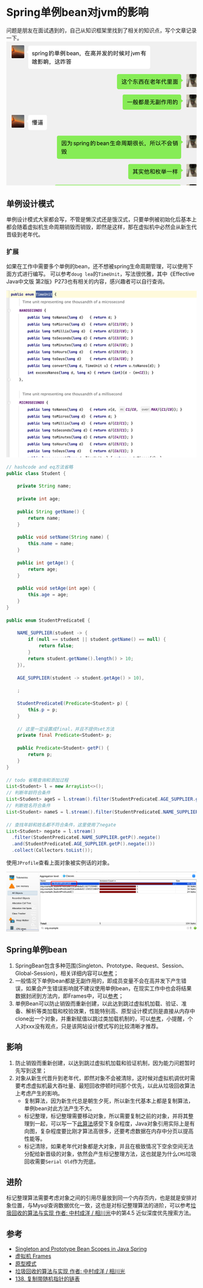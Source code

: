 # Spring单例bean对jvm的影响

问题是朋友在面试遇到的，自己从知识框架里找到了相关的知识点，写个文章记录一下。
![An image](./image/question.png)

## 单例设计模式

单例设计模式大家都会写，不管是懒汉式还是饿汉式，只要单例被初始化后基本上都会随着虚拟机生命周期销毁而销毁，即然是这样，那在虚拟机中必然会从新生代晋级到老年代。

### 扩展

如果在工作中需要多个单例的bean，还不想被spring生命周期管理，可以使用下面方式进行编写。
可以参考`doug lea`的`TimeUnit`，写法很优雅，其中《Effective Java中文版 第2版》P273也有相关的内容，感兴趣者可以自行查询。

![An image](./image/timeunit.png)

```java
// hashcode and eq方法省略
public class Student {

    private String name;

    private int age;

    public String getName() {
        return name;
    }

    public void setName(String name) {
        this.name = name;
    }

    public int getAge() {
        return age;
    }

    public void setAge(int age) {
        this.age = age;
    }
}

public enum StudentPredicateE {

    NAME_SUPPLIER(student -> {
        if (null == student || student.getName() == null) {
            return false;
        }
        return student.getName().length() > 10;
    }),

    AGE_SUPPLIER(student -> student.getAge() > 10),

    ;

    StudentPredicateE(Predicate<Student> p) {
        this.p = p;
    }

    // 这里一定设置成final，并且不提供set方法
    private final Predicate<Student> p;

    public Predicate<Student> getP() {
        return p;
    }
}

// todo 省略查询和添加过程
List<Student> l = new ArrayList<>();
// 判断年龄符合条件
List<Student> ageS = l.stream().filter(StudentPredicateE.AGE_SUPPLIER.getP()).collect(Collectors.toList());
// 判断姓名符合条件
List<Student> nameS = l.stream().filter(StudentPredicateE.NAME_SUPPLIER.getP()).collect(Collectors.toList());

// 查找年龄和姓名都不符合条件，这里使用了negate
List<Student> negate = l.stream()
  .filter(StudentPredicateE.NAME_SUPPLIER.getP().negate()
  .and(StudentPredicateE.AGE_SUPPLIER.getP().negate()))
  .collect(Collectors.toList());
```

使用`JProfile`查看上面对象被实例话的对象。

![An image](./image/stduentp.png)

## Spring单例bean

1. SpringBean包含多种范围(Singleton、Prototype、Request、Session、Global-Session)，相关详细内容可以[参考](https://www.geeksforgeeks.org/singleton-and-prototype-bean-scopes-in-java-spring/)；
2. 一般情况下单例bean都是无副作用的，即成员变量不会在高并发下产生错误，如果会产生错误影响就不建议使用单例bean，在现实工作中也会将结果数据封闭到方法内，即Frames中，可以[参考](../jvm/layout/Frames.md)；
3. 单例Bean可以防止销毁而重新创建，以此达到跳过虚拟机加载、验证、准备、解析等类加载和校验效果，性能特别高、原型设计模式则是直接从内存中clone出一个对象，并重新赋值以跳过类加载机制的，可以[参考](https://refactoringguru.cn/design-patterns/prototype)，小提醒，个人对xxx没有观点，只是该网站设计模式写的比较清晰才推荐。

## 影响

1. 防止销毁而重新创建，以达到跳过虚拟机加载和验证机制，因为能力问题暂时先写到这里；
2. 对象从新生代晋升到老年代，即然对象不会被清除，这时候对虚拟机调优时需要考虑虚拟机最大吞吐量、最短回收停顿时间那个优先，以此从垃圾回收算法上考虑产生的影响。
   * 复制算法，因为新生代总是朝生夕死，所以新生代基本上都是复制算法，单例bean对此方法产生不大。
   * 标记整理，标记整理需要移动对象，所以需要复制之前的对象，并将其整理到一起，可以写一下[此算法](https://leetcode.cn/problems/copy-list-with-random-pointer/solution/)感受下复杂程度，Java对象引用实际上是有向图，复杂程度要比刚才算法高很多，还要考虑数据在内存中分页以提高性能等。
   * 标记清除，如果老年代对象都是大对象，并且在极致情况下空余空间无法分配给新晋级的对象，依然会产生标记整理方法，这也就是为什么`CMS`垃圾回收需要`Serial Old`作为兜底。

## 进阶

标记整理算法需要考虑对象之间的引用尽量放到同一个内存页内，也是就是安排对象位置，与Mysql查询数据优化一致，这也是对标记整理算法的进阶，可以参考[垃圾回收的算法与实现 作者: 中村成洋 / 相川光](https://book.douban.com/subject/26821357/)中的第4.5 近似深度优先搜索方法。

## 参考

* [Singleton and Prototype Bean Scopes in Java Spring](https://www.geeksforgeeks.org/singleton-and-prototype-bean-scopes-in-java-spring/)
* [虚拟机 Frames](https://docs.oracle.com/javase/specs/jvms/se17/jvms17.pdf)
* [原型模式](https://refactoringguru.cn/design-patterns/prototype)
* [垃圾回收的算法与实现 作者: 中村成洋 / 相川光](https://book.douban.com/subject/26821357/)
* [138. 复制带随机指针的链表](https://leetcode.cn/problems/copy-list-with-random-pointer/solution/)
